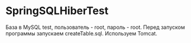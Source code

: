 # SpringSQLHiberTest
База в MySQL test, пользователь - root, пароль - root.
Перед запуском программы запускаем createTable.sql.
Используем Tomcat.
